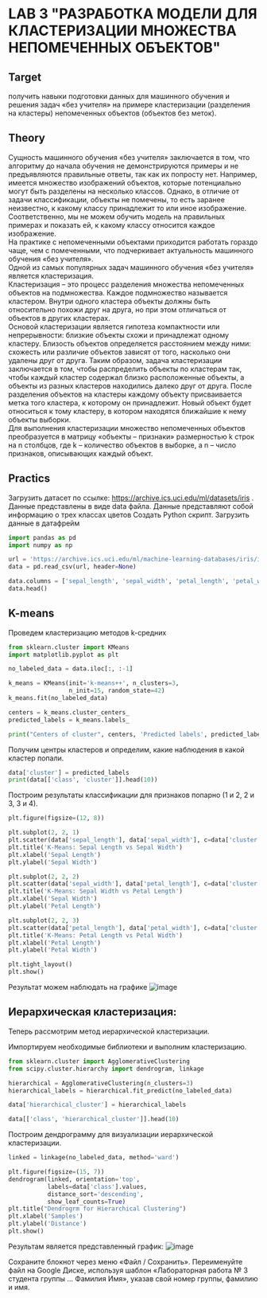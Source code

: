 # LAB 3 "РАЗРАБОТКА МОДЕЛИ ДЛЯ КЛАСТЕРИЗАЦИИ МНОЖЕСТВА НЕПОМЕЧЕННЫХ ОБЪЕКТОВ"

## Target
получить навыки подготовки данных для машинного обучения и решения задач «без учителя» на примере кластеризации (разделения на кластеры) непомеченных объектов (объектов без меток).

## Theory
Сущность машинного обучения «без учителя» заключается в том, что алгоритму до начала обучения не демонстрируются примеры и не предъявляются правильные ответы, так как их попросту нет. Например, имеется множество изображений объектов, которые потенциально могут быть разделены на несколько классов. Однако, в отличие от задачи классификации, объекты не помечены, то есть заранее неизвестно, к какому классу принадлежит то или иное изображение. Соответственно, мы не можем обучить модель на правильных примерах и показать ей, к какому классу относится каждое изображение.  
На практике с непомеченными объектами приходится работать гораздо чаще, чем с помеченными, что подчеркивает актуальность машинного обучения «без учителя».  
Одной из самых популярных задач машинного обучения «без учителя» является кластеризация.  
Кластеризация – это процесс разделения множества непомеченных объектов на подмножества. Каждое подмножество называется кластером. Внутри одного кластера объекты должны быть относительно похожи друг на друга, но при этом отличаться от объектов в других кластерах.  
Основой кластеризации является гипотеза компактности или непрерывности: близкие объекты схожи и принадлежат одному кластеру. Близость объектов определяется расстоянием между ними: схожесть или различие объектов зависят от того, насколько они удалены друг от друга. Таким образом, задача кластеризации заключается в том, чтобы распределить объекты по кластерам так, чтобы каждый кластер содержал близко расположенные объекты, а объекты из разных кластеров находились далеко друг от друга.
После разделения объектов на кластеры каждому объекту присваивается метка того кластера, к которому он принадлежит. Новый объект будет относиться к тому кластеру, в котором находятся ближайшие к нему объекты выборки.  
Для выполнения кластеризации множество непомеченных объектов преобразуется в матрицу «объекты – признаки» размерностью k строк на n столбцов, где k – количество объектов в выборке, а n – число признаков, описывающих каждый объект.

## Practics
Загрузить датасет по ссылке: https://archive.ics.uci.edu/ml/datasets/iris .
Данные представлены в виде data файла. Данные представляют собой информацию о трех классах цветов
Создать Python скрипт. Загрузить данные в датафрейм
```py
import pandas as pd
import numpy as np

url = 'https://archive.ics.uci.edu/ml/machine-learning-databases/iris/iris.data'
data = pd.read_csv(url, header=None)

data.columns = ['sepal_length', 'sepal_width', 'petal_length', 'petal_width', 'class']
data.head()
```
## K-means
Проведем кластеризацию методов k-средних
```py
from sklearn.cluster import KMeans
import matplotlib.pyplot as plt

no_labeled_data = data.iloc[:, :-1]

k_means = KMeans(init='k-means++', n_clusters=3, 
                 n_init=15, random_state=42)
k_means.fit(no_labeled_data)

centers = k_means.cluster_centers_
predicted_labels = k_means.labels_

print("Centers of cluster", centers, 'Predicted labels', predicted_labels, sep='\n')
```
Получим центры кластеров и определим, какие наблюдения в какой кластер попали.
```py
data['cluster'] = predicted_labels
print(data[['class', 'cluster']].head(10))
```
Построим результаты классификации для признаков попарно (1 и 2, 2 и 3, 3 и 4).
```py
plt.figure(figsize=(12, 8))

plt.subplot(2, 2, 1)
plt.scatter(data['sepal_length'], data['sepal_width'], c=data['cluster'], cmap='viridis')
plt.title('K-Means: Sepal Length vs Sepal Width')
plt.xlabel('Sepal Length')
plt.ylabel('Sepal Width')

plt.subplot(2, 2, 2)
plt.scatter(data['sepal_width'], data['petal_length'], c=data['cluster'], cmap='viridis')
plt.title('K-Means: Sepal Width vs Petal Length')
plt.xlabel('Sepal Width')
plt.ylabel('Petal Length')

plt.subplot(2, 2, 3)
plt.scatter(data['petal_length'], data['petal_width'], c=data['cluster'], cmap='viridis')
plt.title('K-Means: Petal Length vs Petal Width')
plt.xlabel('Petal Length')
plt.ylabel('Petal Width')

plt.tight_layout()
plt.show()
```
Результат можем наблюдать на графике
![image](https://github.com/user-attachments/assets/23d6eab7-2eb6-4676-a348-c386c515dab5)

## Иерархическая кластеризация:

Теперь рассмотрим метод иерархической кластеризации.

Импортируем необходимые библиотеки и выполним кластеризацию.
```py
from sklearn.cluster import AgglomerativeClustering
from scipy.cluster.hierarchy import dendrogram, linkage

hierarchical = AgglomerativeClustering(n_clusters=3)
hierarchical_labels = hierarchical.fit_predict(no_labeled_data)

data['hierarchical_cluster'] = hierarchical_labels

data[['class', 'hierarchical_cluster']].head(10)
```
Построим дендрограмму для визуализации иерархической кластеризации.
```py
linked = linkage(no_labeled_data, method='ward')

plt.figure(figsize=(15, 7))
dendrogram(linked, orientation='top',
           labels=data['class'].values,
           distance_sort='descending',
           show_leaf_counts=True)
plt.title("Dendrogrm for Hierarchical Clustering")
plt.xlabel('Samples')
plt.ylabel('Distance')
plt.show()
```
Результам является представленный график:
![image](https://github.com/user-attachments/assets/0665e18a-130f-4ad4-95bc-535b1b505c5e)


Сохраните блокнот через меню «Файл / Сохранить».
Переименуйте файл на Google Диске, используя шаблон «Лабораторная работа № 3 студента группы … Фамилия Имя», указав свой номер группы, фамилию и имя.
